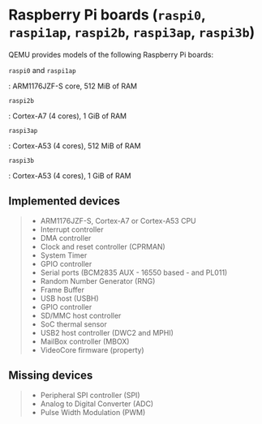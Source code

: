 # Raspberry Pi boards (`raspi0`, `raspi1ap`, `raspi2b`, `raspi3ap`, `raspi3b`)

QEMU provides models of the following Raspberry Pi boards:

`raspi0` and `raspi1ap`

:   ARM1176JZF-S core, 512 MiB of RAM

`raspi2b`

:   Cortex-A7 (4 cores), 1 GiB of RAM

`raspi3ap`

:   Cortex-A53 (4 cores), 512 MiB of RAM

`raspi3b`

:   Cortex-A53 (4 cores), 1 GiB of RAM

## Implemented devices

> -   ARM1176JZF-S, Cortex-A7 or Cortex-A53 CPU
> -   Interrupt controller
> -   DMA controller
> -   Clock and reset controller (CPRMAN)
> -   System Timer
> -   GPIO controller
> -   Serial ports (BCM2835 AUX - 16550 based - and PL011)
> -   Random Number Generator (RNG)
> -   Frame Buffer
> -   USB host (USBH)
> -   GPIO controller
> -   SD/MMC host controller
> -   SoC thermal sensor
> -   USB2 host controller (DWC2 and MPHI)
> -   MailBox controller (MBOX)
> -   VideoCore firmware (property)

## Missing devices

> -   Peripheral SPI controller (SPI)
> -   Analog to Digital Converter (ADC)
> -   Pulse Width Modulation (PWM)
